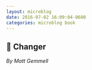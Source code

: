 ```yaml
---
layout: microblog
date: 2016-07-02 16:09:04-0600
categories: microblog book
---
```

## 📖 Changer
*By Matt Gemmell*
